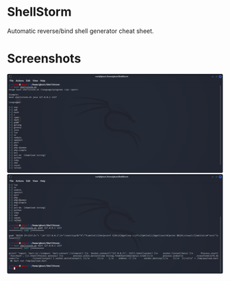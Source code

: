 # ShellStorm
Automatic reverse/bind shell generator cheat sheet.  

# Screenshots
![alt text](https://github.com/0bfxGH0ST/ShellStorm/blob/main/screenshots/screenshot01.png)  
![alt text](https://github.com/0bfxGH0ST/ShellStorm/blob/main/screenshots/screenshot2.png)  

